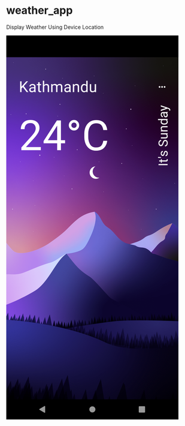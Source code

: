 # weather_app

Display Weather Using Device Location

![screenshot](./screenshot/weatherapp.png)




